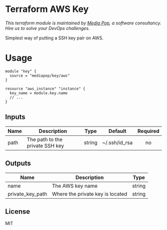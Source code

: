 # Terraform AWS Key

*This terraform module is maintained by [Media Pop](https://www.mediapop.co), a software consultancy. Hire us to solve your DevOps challenges.*

Simplest way of putting a SSH key pair on AWS.

# Usage

```hcl
module "key" {
  source = "mediapop/key/aws"
}

resource "aws_instance" "instance" {
  key_name = module.key.name
  // ...
}
```

## Inputs

| Name | Description | Type | Default | Required |
|------|-------------|:----:|:-----:|:-----:|
| path | The path to the private SSH key | string | ~/.ssh/id_rsa | no |

## Outputs

| Name | Description | Type |
|------|-------------|:----:|
| name | The AWS key name | string |
| private_key_path | Where the private key is located | string |

## License

MIT

